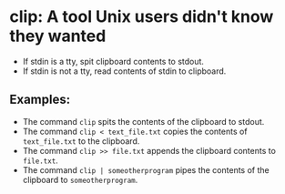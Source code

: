 # clip: A tool Unix users didn't know they wanted

* If stdin is a tty, spit clipboard contents to stdout.
* If stdin is not a tty, read contents of stdin to clipboard.

## Examples:
 * The command `clip` spits the contents of the clipboard to stdout.
 * The command `clip < text_file.txt` copies the contents of `text_file.txt` to the clipboard.
 * The command `clip >> file.txt` appends the clipboard contents to `file.txt`.
 * The command `clip | someotherprogram` pipes the contents of the clipboard to `someotherprogram`.
